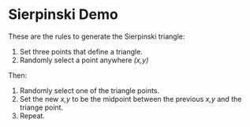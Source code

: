 # Sierpinski Demo

These are the rules to generate the Sierpinski triangle:

1. Set three points that define a triangle.
2. Randomly select a point anywhere *(x,y)*

Then:

1. Randomly select one of the triangle points.
2. Set the new *x,y* to be the midpoint between the previous *x,y* and the 
triange point.
3. Repeat.
